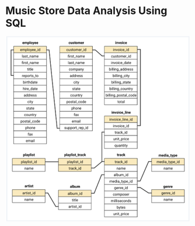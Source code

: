 # Music Store Data Analysis Using SQL
![Database_Schema](https://github.com/arnabporia/Music_Store_SQL_Project/blob/main/schema_diagram.png)
